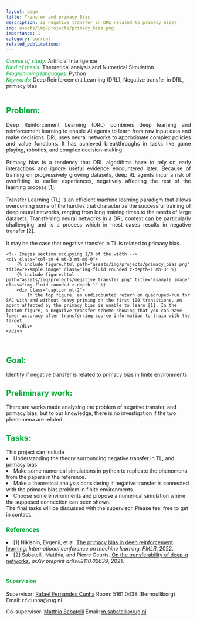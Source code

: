 ```yaml
---
layout: page
title: Transfer and primacy Bias
description: Is negative transfer in DRL related to primacy bias?
img: assets/img/projects/primacy_bias.png
importance: 1
category: current
related_publications: 
---
```



<style>
    h7:after {
        content: "\A";
        white-space: pre;
    }
</style>
<h6 style="color: #00ab37;display: inline">Course of study:</h6>
<h7 style="display: inline;">Artificial Intelligence</h7>

<h6 style="color: #00ab37;display: inline">Kind of thesis:</h6> 
<h7 style="display: inline;">Theoretical analysis and Numerical Simulation</h7>

<h6 style="color: #00ab37; display: inline">Programming languages:</h6>
<h7 style="display: inline;">Python</h7>

<h6 style="color: #00ab37; display: inline">Keywords:</h6>
<h7 style="display: inline;">Deep Reinforcement Learning (DRL), Negative transfer in DRL, primacy bias </h7>

<br>
<div class="row">
    <!-- Text section occupying 2/3 of the width -->
    <div class="col-sm-8 mt-3 mt-md-0" style="text-align: justify;">
        <h2 style="color: #00ab37;">Problem:</h2>
        Deep Reinforcement Learning (DRL) combines deep learning and reinforcement learning to enable AI agents to learn from raw input data and make decisions. DRL uses neural networks to approximate complex policies and value functions. It has achieved breakthroughs in tasks like game playing, robotics, and complex decision-making. 
        <br><br>
        Primacy bias is a tendency that DRL algorithms have to rely on early interactions and ignore useful evidence encountered later. Because of training on progressively growing datasets, deep RL agents incur a risk of overfitting to earlier experiences, negatively affecting the rest of the learning process [1].
        <br><br>
        Transfer Learning (TL) is an efficient machine learning paradigm that allows overcoming some of the hurdles that characterize the successful training of deep neural networks, ranging from long training times to the needs of large datasets. Transferring neural networks in a DRL context can be particularly challenging and is a process which in most cases results in negative transfer [2]. 
        <br><br>
        It may be the case that negative transfer in TL is related to primacy bias.
    </div>

    <!-- Images section occupying 1/3 of the width -->
    <div class="col-sm-4 mt-3 mt-md-0">
        {% include figure.html path="assets/img/projects/primacy_bias.png" title="example image" class="img-fluid rounded z-depth-1 mb-3" %}
        {% include figure.html path="assets/img/projects/negative_transfer.png" title="example image" class="img-fluid rounded z-depth-1" %}
        <div class="caption mt-2">
            In the top figure, an undiscounted return on quadruped-run for SAC with and without heavy priming on the first 100 transitions. An agent affected by the primacy bias is unable to learn [1]. In the bottom figure, a negative transfer scheme showing that you can have lower accuracy after transferring source information to train with the target. 
        </div>
    </div>
</div>

<br>
<h2 style="color: #00ab37;">Goal:</h2>
Identify if negative transfer is related to primacy bias in finite environments.

<br>
<h2 style="color: #00ab37;">Preliminary work:</h2>
There are works made analysing the problem of negative transfer, and primacy bias, but to our knowledge, there is no investigation if the two phenomena are related.

<br>
<h2 style="color: #00ab37;">Tasks:</h2>
This project can include
<li>Understanding the theory surrounding negative transfer in TL, and primacy bias</li>
<li>Make some numerical simulations in python to replicate the phenomena from the papers in the reference.</li>
<li>Make a theoretical analysis considering if negative transfer is connected with the primacy bias problem in finite environments. </li>
<li>Choose some environments and propose a numerical simulation where the supposed connection can been shown. </li>
The final tasks will be discussed with the supervisor. Please feel free to get in contact.
 

<br>
<h3 style="color: #00ab37;">References</h3>

<li>[1] Nikishin, Evgenii, et al. <a href="https://proceedings.mlr.press/v162/nikishin22a">The primacy bias in deep reinforcement learning.</a> <i>International conference on machine learning. PMLR</i>, 2022.</li>

<li>[2] Sabatelli, Matthia, and Pierre Geurts. <a href="https://arxiv.org/pdf/2110.02639.pdf">On the transferability of deep-q networks.</a> <i>arXiv preprint arXiv:2110.02639</i>, 2021.</li>

<br>
<h4 style="color: #00ab37;">Supervision</h4>
Supervisor: <a href="https://www.rug.nl/staff/r.f.cunha/?lang=en">Rafael Fernandes Cunha</a>  
Room: 5161.0438 (Bernoulliborg)  
Email: r.f.cunha@rug.nl

Co-supervisor: <a href="https://www.rug.nl/staff/m.sabatelli/?lang=en">Matthia Sabatelli</a> 
Email: m.sabatelli@rug.nl




